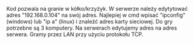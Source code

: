 Kod pozwala na granie w kółko/krzyżyk. W serwerze należy edytytować adres "192.168.0.104" na swój adres. Najlepiej w cmd wpisać "ipconfig" (windows) lub "ip a" (linux) i znaleźć
adres karty sieciowej. Do gry potrzebne są 3 komputery. Na serwerach edytujemy adres na adres serwera. Gramy przez LAN przy użyciu protokołu TCP.
